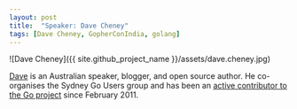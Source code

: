 ```yaml
---
layout: post
title:  "Speaker: Dave Cheney"
tags: [Dave Cheney, GopherConIndia, golang]
---
```


![Dave Cheney]({{ site.github_project_name }}/assets/dave.cheney.jpg)

[Dave](https://twitter.com/davecheney) is an Australian speaker, blogger, and open source author. He co-organises the Sydney Go Users group and has been an [active contributor to the Go project](https://www.ohloh.net/p/go/contributors/2037377866637292) since February 2011.

